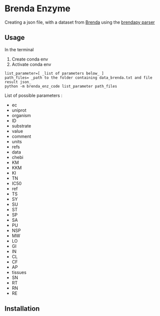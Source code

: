Brenda Enzyme
=============

Creating a json file, with a dataset from [Brenda](https://www.brenda-enzymes.org/)
using the [brendapy parser](https://github.com/matthiaskoenig/brendapy)

Usage
-----

In the terminal

1. Create conda env
2. Activate conda env

```
list_parameter=[ _list of parameters below_ ]
path_files= _path to the folder containing data_brenda.txt and file result json_
python -m brenda_enz_code list_parameter path_files
```

List of possible parameters :
* ec
* uniprot
* organism
* ID
* substrate
* value
* comment
* units
* refs
* data
* chebi
* KM
* KKM
* KI
* TN
* IC50
* ref
* TS
* SY
* SU
* ST
* SP
* SA
* PU
* NSP
* MW
* LO
* GI
* IN
* CL
* CF
* AP
* tissues
* SN
* RT
* RN
* RE

Installation
------------